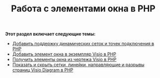﻿---
title: Работа с элементами окна в PHP
type: docs
weight: 140
url: /ru/java/working-with-window-elements-in-php/
---
**Этот раздел включает следующие темы:**

- [Добавить поддержку динамических сеток и точек подключения в PHP](/diagram/ru/java/add-support-of-dynamic-grids-and-connection-points-in-php/)
- [Добавить элемент окна в экземпляр Visio в PHP](/diagram/ru/java/add-window-element-to-the-visio-instance-in-php/)
- [Получить элементы окна из чертежа Visio в PHP](/diagram/ru/java/retrieve-window-elements-from-the-visio-drawing-in-php/)
- [Показать и скрыть сетки, линейки, направляющие и разрывы страниц Visio Diagram в PHP](https://docs.aspose.com/diagram/java/show-and-hide-grids-rulers-guides-and-page-breaks-of-the-visio-diagram-in-php/)
